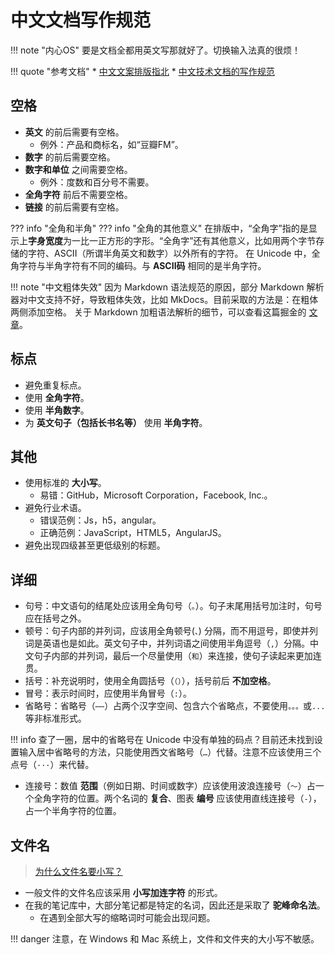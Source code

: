 # 中文文档写作规范

!!! note "内心OS"
    要是文档全都用英文写那就好了。切换输入法真的很烦！

!!! quote "参考文档"
    * [中文文案排版指北](https://github.com/sparanoid/chinese-copywriting-guidelines)
    * [中文技术文档的写作规范](https://github.com/ruanyf/document-style-guide)

## 空格

* **英文** 的前后需要有空格。
    * 例外：产品和商标名，如“豆瓣FM”。
* **数字** 的前后需要空格。
* **数字和单位** 之间需要空格。
    * 例外：度数和百分号不需要。
* **全角字符** 前后不需要空格。
* **链接** 的前后需要有空格。

??? info "全角和半角"
    ??? info "全角的其他意义"
        在排版中，“全角字”指的是显示上**字身宽度**为一比一正方形的字形。“全角字”还有其他意义，比如用两个字节存储的字符、ASCII（所谓半角英文和数字）以外所有的字符。
    在 Unicode 中，全角字符与半角字符有不同的编码。与 **ASCII码** 相同的是半角字符。

!!! note "中文粗体失效"
    因为 Markdown 语法规范的原因，部分 Markdown 解析器对中文支持不好，导致粗体失效，比如 MkDocs。目前采取的方法是：在粗体两侧添加空格。
    关于 Markdown 加粗语法解析的细节，可以查看这篇掘金的 [文章](https://juejin.cn/post/7064565848421171213)。

## 标点

* 避免重复标点。
* 使用 **全角字符**。
* 使用 **半角数字**。
* 为 **英文句子（包括长书名等）** 使用 **半角字符**。

## 其他

* 使用标准的 **大小写**。
    * 易错：GitHub，Microsoft Corporation，Facebook, Inc.。
* 避免行业术语。
    * 错误范例：Js，h5，angular。
    * 正确范例：JavaScript，HTML5，AngularJS。
* 避免出现四级甚至更低级别的标题。

## 详细

* 句号：中文语句的结尾处应该用全角句号（`。`）。句子末尾用括号加注时，句号应在括号之外。
* 顿号：句子内部的并列词，应该用全角顿号(`、`) 分隔，而不用逗号，即使并列词是英语也是如此。英文句子中，并列词语之间使用半角逗号（`,`）分隔。中文句子内部的并列词，最后一个尽量使用（`和`）来连接，使句子读起来更加连贯。
* 括号：补充说明时，使用全角圆括号（`（）`），括号前后 **不加空格**。
* 冒号：表示时间时，应使用半角冒号（`:`）。
* 省略号：省略号（`⋯⋯`）占两个汉字空间、包含六个省略点，不要使用`。。。`或`...`等非标准形式。

!!! info
    查了一圈，居中的省略号在 Unicode 中没有单独的码点？目前还未找到设置输入居中省略号的方法，只能使用西文省略号（`…`）代替。注意不应该使用三个点号（`···`）来代替。

* 连接号：数值 **范围**（例如日期、时间或数字）应该使用波浪连接号（`～`）占一个全角字符的位置。两个名词的 **复合**、图表 **编号** 应该使用直线连接号（`-`），占一个半角字符的位置。

## 文件名

> [为什么文件名要小写？](http://www.ruanyifeng.com/blog/2017/02/filename-should-be-lowercase.html)

* 一般文件的文件名应该采用 **小写加连字符** 的形式。
* 在我的笔记库中，大部分笔记都是特定的名词，因此还是采取了 **驼峰命名法**。
    * 在遇到全部大写的缩略词时可能会出现问题。

!!! danger
    注意，在 Windows 和 Mac 系统上，文件和文件夹的大小写不敏感。
